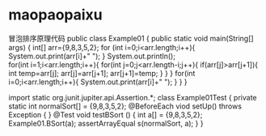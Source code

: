 # maopaopaixu
冒泡排序原理代码
public class Example01 {
	public static void main(String[] args) {
		int[] arr={9,8,3,5,2};
		for (int i=0;i<arr.length;i++){
			System.out.print(arr[i]+" ");
		}
		System.out.println();			
		for(int i=1;i<arr.length;i++){
			for(int j=0;j<arr.length-i;j++){
				if(arr[j]>arr[j+1]){	
					int temp=arr[j];
					arr[j]=arr[j+1];
					arr[j+1]=temp;
				}
			}
		}
		for(int i=0;i<arr.length;i++){
			System.out.print(arr[i]+" ");
		}
	}
}


import static org.junit.jupiter.api.Assertion.*;
class Example01Test {
private static int normalSort[] = {9,8,3,5,2};
@BeforeEach
viod setUp() throws Exception {
}
@Test 
void testBSort () {
int a[] = {9,8,3,5,2};
Example01.BSort(a);
assertArrayEqual s(normalSort, a);
}
}
